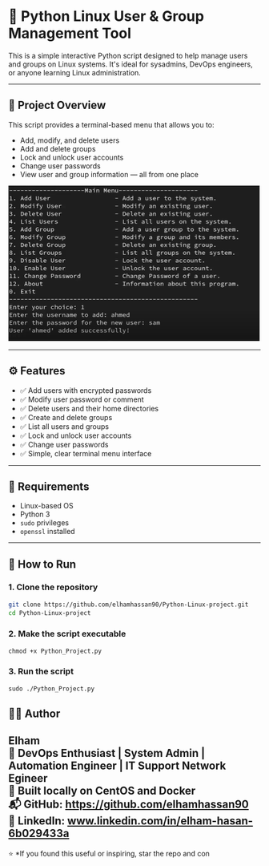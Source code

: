 # 🐧 Python Linux User & Group Management Tool

This is a simple interactive Python script designed to help manage users and groups on Linux systems. It's ideal for sysadmins, DevOps engineers, or anyone learning Linux administration.

---

## 📌 Project Overview

This script provides a terminal-based menu that allows you to:

- Add, modify, and delete users
- Add and delete groups
- Lock and unlock user accounts
- Change user passwords
- View user and group information — all from one place

![Terminal Screenshot](./Capture.PNG)

---

## ⚙️ Features

- ✅ Add users with encrypted passwords
- ✅ Modify user password or comment
- ✅ Delete users and their home directories
- ✅ Create and delete groups
- ✅ List all users and groups
- ✅ Lock and unlock user accounts
- ✅ Change user passwords
- ✅ Simple, clear terminal menu interface

---

## 🧰 Requirements

- Linux-based OS
- Python 3
- `sudo` privileges
- `openssl` installed

---

## 🚀 How to Run

### 1. Clone the repository

```bash
git clone https://github.com/elhamhassan90/Python-Linux-project.git
cd Python-Linux-project
```


### 2. Make the script executable

```
chmod +x Python_Project.py
```

### 3. Run the script

```
sudo ./Python_Project.py
```

## 👩‍💻 Author
**Elham**  
🔧 DevOps Enthusiast | System Admin | Automation Engineer | IT Support Network Egineer   
🚀 Built locally on CentOS and Docker  
📬 GitHub: https://github.com/elhamhassan90  
🔗 LinkedIn: www.linkedin.com/in/elham-hasan-6b029433a  
---

⭐ *If you found this useful or inspiring, star the repo and con
